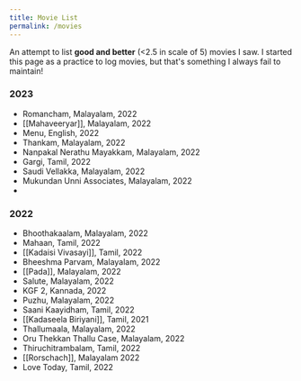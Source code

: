 ```yaml
---
title: Movie List
permalink: /movies
---
```

An attempt to list **good and better** (<2.5 in scale of 5) movies I saw. I started this page as a practice to log movies, but that's something I always fail to maintain!

### 2023
- Romancham, Malayalam, 2022
- [[Mahaveeryar]], Malayalam, 2022
- Menu, English, 2022
- Thankam, Malayalam, 2022
- Nanpakal Nerathu Mayakkam, Malayalam, 2022
- Gargi, Tamil, 2022
- Saudi Vellakka, Malayalam, 2022
- Mukundan Unni Associates, Malayalam, 2022
- 
### 2022
- Bhoothakaalam, Malayalam, 2022
- Mahaan, Tamil, 2022
- [[Kadaisi Vivasayi]], Tamil, 2022
- Bheeshma Parvam, Malayalam, 2022
- [[Pada]], Malayalam, 2022
- Salute, Malayalam, 2022
- KGF 2, Kannada, 2022
- Puzhu, Malayalam, 2022
- Saani Kaayidham, Tamil, 2022
- [[Kadaseela Biriyani]], Tamil, 2021
- Thallumaala, Malayalam, 2022
- Oru Thekkan Thallu Case, Malayalam, 2022
- Thiruchitrambalam, Tamil, 2022
- [[Rorschach]], Malayalam 2022
- Love Today, Tamil, 2022